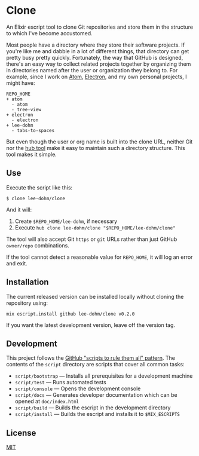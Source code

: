 # Clone

An Elixir escript tool to clone Git repositories and store them in the structure to which I've become accustomed.

Most people have a directory where they store their software projects. If you're like me and dabble in a lot of different things, that directory can get pretty busy pretty quickly. Fortunately, the way that GitHub is designed, there's an easy way to collect related projects together by organizing them in directories named after the user or organization they belong to. For example, since I work on [Atom](https://atom.io), [Electron](https://electron.atom.io), and my own personal projects, I might have:

```
REPO_HOME
+ atom
  - atom
  - tree-view
+ electron
  - electron
+ lee-dohm
  - tabs-to-spaces
```

But even though the user or org name is built into the clone URL, neither Git nor the [hub tool](https://hub.github.com) make it easy to maintain such a directory structure. This tool makes it simple.

## Use

Execute the script like this:

```shell
$ clone lee-dohm/clone
```

And it will:

1. Create `$REPO_HOME/lee-dohm`, if necessary
1. Execute `hub clone lee-dohm/clone "$REPO_HOME/lee-dohm/clone"`

The tool will also accept Git `https` or `git` URLs rather than just GitHub `owner/repo` combinations.

If the tool cannot detect a reasonable value for `REPO_HOME`, it will log an error and exit.

## Installation

The current released version can be installed locally without cloning the repository using:

<!--
The version number in this block should be automatically updated by script/bump.
-->
```shell
mix escript.install github lee-dohm/clone v0.2.0
```

If you want the latest development version, leave off the version tag.

## Development

This project follows the [GitHub "scripts to rule them all" pattern](http://githubengineering.com/scripts-to-rule-them-all/). The contents of the `script` directory are scripts that cover all common tasks:

* `script/bootstrap` &mdash; Installs all prerequisites for a development machine
* `script/test` &mdash; Runs automated tests
* `script/console` &mdash; Opens the development console
* `script/docs` &mdash; Generates developer documentation which can be opened at `doc/index.html`
* `script/build` &mdash; Builds the escript in the development directory
* `script/install` &mdash; Builds the escript and installs it to `$MIX_ESCRIPTS`

## License

[MIT](LICENSE.md)
